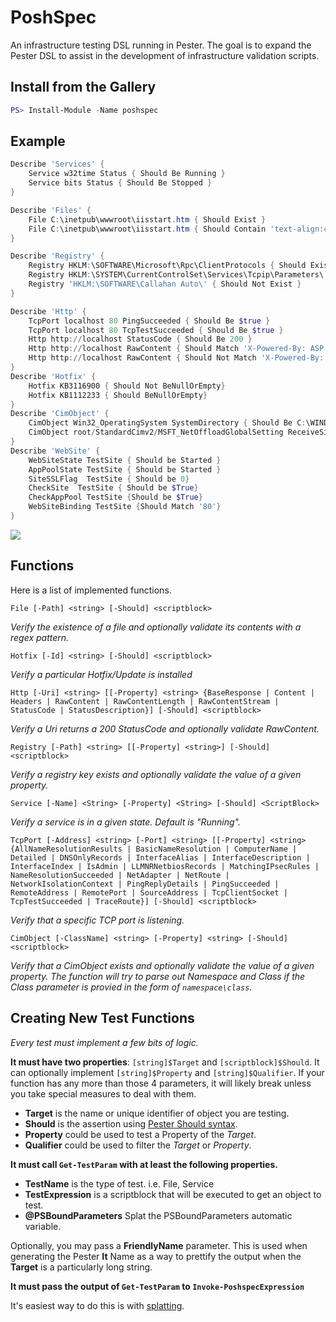 # PoshSpec
An infrastructure testing DSL running in Pester. The goal is to expand the Pester DSL to assist in the development of infrastructure validation scripts.

## Install from the Gallery
```powershell
PS> Install-Module -Name poshspec
```

## Example 
```powershell
Describe 'Services' {    
    Service w32time Status { Should Be Running }
    Service bits Status { Should Be Stopped }
}

Describe 'Files' {
    File C:\inetpub\wwwroot\iisstart.htm { Should Exist }
    File C:\inetpub\wwwroot\iisstart.htm { Should Contain 'text-align:center' }
}

Describe 'Registry' {
    Registry HKLM:\SOFTWARE\Microsoft\Rpc\ClientProtocols { Should Exist }
    Registry HKLM:\SYSTEM\CurrentControlSet\Services\Tcpip\Parameters\ "SyncDomainWithMembership" { Should Be 1  }
    Registry 'HKLM:\SOFTWARE\Callahan Auto\' { Should Not Exist }
}

Describe 'Http' {
    TcpPort localhost 80 PingSucceeded { Should Be $true }
    TcpPort localhost 80 TcpTestSucceeded { Should Be $true }
    Http http://localhost StatusCode { Should Be 200 }
    Http http://localhost RawContent { Should Match 'X-Powered-By: ASP.NET' }
    Http http://localhost RawContent { Should Not Match 'X-Powered-By: Cobal' }
}
Describe 'Hotfix' {
    Hotfix KB3116900 { Should Not BeNullOrEmpty}
    Hotfix KB1112233 { Should BeNullOrEmpty}
}
Describe 'CimObject' {
    CimObject Win32_OperatingSystem SystemDirectory { Should Be C:\WINDOWS\system32 }
    CimObject root/StandardCimv2/MSFT_NetOffloadGlobalSetting ReceiveSideScaling { Should Be Enabled }
}
Describe 'WebSite' {
    WebSiteState TestSite { Should be Started }
    AppPoolState TestSite { Should be Started }
    SiteSSLFlag  TestSite { Should be 0}
    CheckSite  TestSite { Should be $True}
    CheckAppPool TestSite {Should be $True}
    WebSiteBinding TestSite {Should Match '80'}
}
```

![](exampleoutput.png)

## Functions

Here is a list of implemented functions.

`File [-Path] <string> [-Should] <scriptblock>`

_Verify the existence of a file and optionally validate its contents with a regex pattern._

`Hotfix [-Id] <string> [-Should] <scriptblock>`

_Verify a particular Hotfix/Update is installed_

`Http [-Uri] <string> [[-Property] <string> {BaseResponse | Content | Headers | RawContent | RawContentLength | RawContentStream | StatusCode | StatusDescription}] [-Should] <scriptblock>`

_Verify a Uri returns a 200 StatusCode and optionally validate RawContent._

`Registry [-Path] <string> [[-Property] <string>] [-Should] <scriptblock>`

_Verify a registry key exists and optionally validate the value of a given property._

`Service [-Name] <String> [-Property] <String> [-Should] <ScriptBlock>`

_Verify a service is in a given state. Default is "Running"._

`TcpPort [-Address] <string> [-Port] <string> [[-Property] <string> {AllNameResolutionResults | BasicNameResolution | ComputerName | Detailed | DNSOnlyRecords | InterfaceAlias | InterfaceDescription | InterfaceIndex | IsAdmin | LLMNRNetbiosRecords | MatchingIPsecRules | NameResolutionSucceeded | NetAdapter | NetRoute | NetworkIsolationContext | PingReplyDetails | PingSucceeded | RemoteAddress | RemotePort | SourceAddress | TcpClientSocket | TcpTestSucceeded | TraceRoute}] [-Should] <scriptblock>`

_Verify that a specific TCP port is listening._

`CimObject [-ClassName] <string> [-Property] <string> [-Should] <scriptblock>`

_Verify that a CimObject exists and optionally validate the value of a given property. The function will try to parse out Namespace and Class if the Class parameter is provied in the form of `namespace\class`._

## Creating New Test Functions

*Every test must implement a few bits of logic.*

**It must have two properties**: `[string]$Target` and `[scriptblock]$Should`. It can optionally implement `[string]$Property` and `[string]$Qualifier`. If your function has any more than those 4 parameters, it will likely break unless you take special measures to deal with them.

- **Target** is the name or unique identifier of object you are testing.
- **Should** is the assertion using [Pester Should syntax](https://github.com/pester/Pester/wiki/Should).
- **Property** could be used to test a Property of the *Target*.
- **Qualifier** could be used to filter the *Target* or *Property*.

**It must call `Get-TestParam` with at least the following properties.**

- **TestName** is the type of test. i.e. File, Service
- **TestExpression** is a scriptblock that will be executed to get an object to test.
- **@PSBoundParameters** Splat the PSBoundParameters automatic variable.

Optionally, you may pass a **FriendlyName** parameter. This is used when generating the Pester **It** Name as a way to prettify the output when the **Target** is a particularly long string.

**It must pass the output of `Get-TestParam` to `Invoke-PoshspecExpression`**

It's easiest way to do this is with [splatting](https://technet.microsoft.com/en-us/library/jj672955.aspx).
